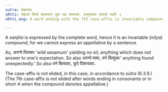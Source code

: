 ```yaml
---
sutra: संज्ञायाम्
vRtti: संज्ञायां विषये सप्तम्यन्तं सुपा सह समस्यते, तत्पुरुषश्च समासो भवति ॥
vRtti_eng: A word ending with the 7th case-affix is invariably compounded with a word ending in a case-affix, when the compound thus formed is used as an appellative, and is called _Tat-purusha_ _samása_.

---
```

A _sanjña_ is expressed by the complete word, hence it is an invariable (_nitya_) compound; for we cannot express an appellative by a sentence.

As, अरण्ये तिलकाः 'wild sesamum' yielding no oil; anything which does not answer to one's expectation. So also अरण्ये माषाः, वने किंशुकाः' anything found unexpectedly.' So also वने बिल्वकाः, कूपे पिशाचकाः.

The case-affix is not elided, in this case, in accordance to _sútra_ (6.3.9.) (The 7th case-affix is not elided after words ending in consonants or in short अ when the compound denotes appellative.)